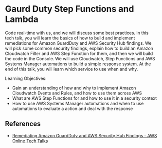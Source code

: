 # Gaurd Duty Step Functions and Lambda
Code real-time with us, and we will discuss some best practices. In this tech talk, you will learn the basics of how to build and implement remediations for Amazon GuardDuty and AWS Security Hub findings. We will pick some common security findings, explain how to build an Amazon Cloudwatch Filter and AWS Step Function for them, and then we will build the code in the Console. We will use Cloudwatch, Step Functions and AWS Systems Manager automations to build a simple response system. At the end of this talk, you will learn which service to use when and why.

Learning Objectives:
 - Gain an understanding of how and why to implement Amazon Cloudwatch Events and Rules, and how to use them across AWS
 - What are AWS Step Functions for and how to use it in a security context
 - How to use AWS Systems Manager automations and when to use automations to evaluate a action and deal with the response

## References
- [Remediating Amazon GuardDuty and AWS Security Hub Findings - AWS Online Tech Talks](https://www.youtube.com/watch?v=nyh4imv8zuk)